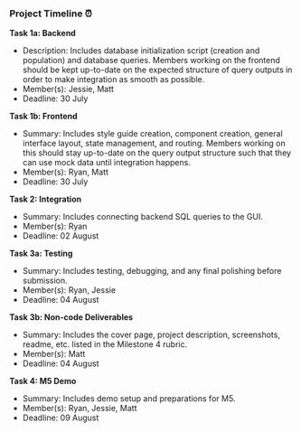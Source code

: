 ### Project Timeline ⏰

**Task 1a: Backend**
- Description: Includes database initialization script (creation and population) and database queries. Members working on the frontend should be kept up-to-date on the expected structure of query outputs in order to make integration as smooth as possible.
- Member(s): Jessie, Matt
- Deadline: 30 July

**Task 1b: Frontend**
- Summary: Includes style guide creation, component creation, general interface layout, state management, and routing. Members working on this should stay up-to-date on the query output structure such that they can use mock data until integration happens.
- Member(s): Ryan, Matt
- Deadline: 30 July

**Task 2: Integration**
- Summary: Includes connecting backend SQL queries to the GUI.
- Member(s): Ryan
- Deadline: 02 August

**Task 3a: Testing**
- Summary: Includes testing, debugging, and any final polishing before submission.
- Member(s): Ryan, Jessie
- Deadline: 04 August

**Task 3b: Non-code Deliverables**
- Summary: Includes the cover page, project description, screenshots, readme, etc. listed in the Milestone 4 rubric.
- Member(s): Matt
- Deadline: 04 August

**Task 4: M5 Demo**
- Summary: Includes demo setup and preparations for M5.
- Member(s): Ryan, Jessie, Matt
- Deadline: 09 August
